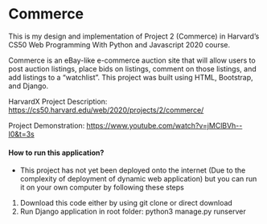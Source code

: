 # Commerce


This is my design and implementation of Project 2 (Commerce) in Harvard’s CS50 Web Programming With Python and Javascript 2020 course.

Commerce is an eBay-like e-commerce auction site that will allow users to post auction listings, place bids on listings, comment on those listings, and add listings to a “watchlist”. This project was built using HTML, Bootstrap, and Django.

HarvardX Project Description: https://cs50.harvard.edu/web/2020/projects/2/commerce/

Project Demonstration: https://www.youtube.com/watch?v=jMClBVh--I0&t=3s

#### How to run this application?
* This project has not yet been deployed onto the internet (Due to the complexity of deployment of dynamic web application) but you can run it on your own computer by following these steps
1. Download this code either by using git clone or direct download
2. Run Django application in root folder: python3 manage.py runserver
